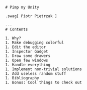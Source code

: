     # Pimp my Unity

    .swag[ Piotr Pietrzak ]

    ---
    # Contents

    1. Why?
    1. Make debugging colorful
    1. Edit the editor
    1. Inspector Gadget
    1. Draw some drawers
    1. Open few windows
    1. Handle everything
    1. Implement non-trivial solutions
    1. Add useless random stuff
    1. Bibliography
    1. Bonus: Cool things to check out